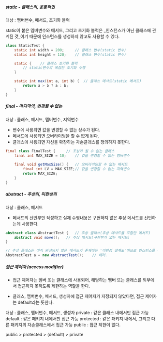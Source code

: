 
##### static - 클래스의, 공통적인

대상 : 멤버변수, 메서드, 초기화 블럭

static이 붙은 멤버변수와 메서드, 그리고 초기화 블럭은 _인스턴스가 아닌 클래스에 관계된 것_이기 때문에 인스턴스를 생성하지 않고도 사용할 수 있다.

```java
class StaticTest {
	static int width = 200;		// 클래스 변수(static 변수)
	static int height = 120;	// 클래스 변수(static 변수)

	static {	// 클래스 초기화 블럭
		// static변수의 복잡한 초기화 수행
	}

	static int max(int a, int b) {	// 클래스 메서드(static 메서드)
		return a > b ? a : b;
	}	
}
```

##### final - 마지막의, 변경될 수 없는

대상 : 클래스, 메서드, 멤버변수, 지역변수

- 변수에 사용되면 값을 변경할 수 없는 상수가 된다.
- 메서드에 사용되면 오버라이딩을 할 수 없게 된다.
- 클래스에 사용되면 자신을 확장하는 자손클래스를 정의하지 못한다.

```java
final class FinalTest {		// 조상이 될 수 없는 클래스
	final int MAX_SIZE = 10;	// 값을 변경할 수 없는 멤버변수
	
	final void getMaxSize() {	// 오버라이딩할 수 없는 메서드
		final int LV = MAX_SIZE;// 값을 변경할 수 없는 지역변수
		return MAX_SIZE;
	}
}
```


##### abstract - 추상의, 미완성의

대상 : 클래스, 메서드

- 메서드의 선언부만 작성하고 실제 수행내용은 구현하지 않은 추상 메서드를 선언하는데 사용한다.

```java
abstract class AbstractTest {	// 추상 클래스(추상 메서드를 포함한 메서드)
	abstract void move();	// 추상 메서드(구현부가 없는 메서드)
}

// 추상 클래스는 아직 완성되지 않은 메서드가 존재하는 '미완성 설계도'이므로 인스턴스를 생성할 수 없다.
AbstractTest a = new AbstractTest();	// 에러.
```


##### 접근 제어자 (access modifier)
- 접근 제어자는 멤버 또는 클래스에 사용되어, 해당하는 멤버 또는 클래스를 외부에서 접근하지 못하도록 제한하는 역할을 한다.

- 클래스, 멤버변수, 메서드, 생성자에 접근 제어자가 지정되지 않았다면, 접근 제어자는 default라는 뜻한다.

대상 : 클래스, 멤버변수, 메서드, 생성자
private : 같은 클래스 내에서만 접근 가능
default : 같은 패키지 내에서만 접근 가능
protected : 같은 패키지 내에서, 그리고 다른 패키지의 자손클래스에서 접근 가능
public : 접근 제한이 없다.

public \> protected \> (default) \> private





